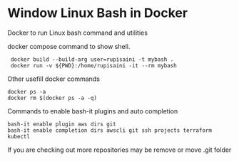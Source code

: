 # Window Linux Bash in Docker
Docker to run Linux bash command and utilities

docker compose command to show shell.
```
 docker build --build-arg user=rupisaini -t mybash . 
 docker run -v ${PWD}:/home/rupisaini -it --rm mybash
```


Other usefill docker commands
```
docker ps -a 
docker rm $(docker ps -a -q)
```

Commands to enable bash-it plugins and auto completion
```
bash-it enable plugin aws dirs git
bash-it enable completion dirs awscli git ssh projects terraform kubectl
```


If you are checking out more repositories may be remove or move .git folder